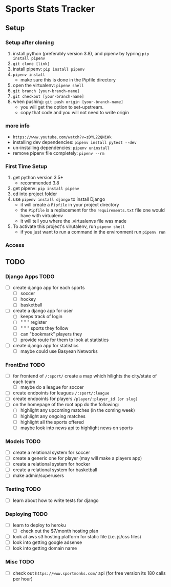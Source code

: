 # Sports Stats Tracker

## Setup

### Setup after cloning

1. install python (preferably version 3.8), and pipenv by typring `pip install pipenv`
2. `git clone [link]`
3. install pipenv: `pip install pipenv`
4. `pipenv install`
   - make sure this is done in the Pipfile directory
5. open the virtualenv: `pipenv shell`
6. `git branch [your-branch-name]`
7. `git checkout [your-branch-name]`
8. when pushing: `git push origin [your-branch-name]`
   - you will get the option to set-upstream.
   - copy that code and you will not need to write origin

### more info

- `https://www.youtube.com/watch?v=zDYL22QNiWk`
- installing dev dependencies: `pipenv install pytest --dev`
- un-installing dependencies: `pipenv uninstall`
- remove pipenv file completely: `pipenv --rm`

### First Time Setup

1. get python version 3.5+
   - recommended 3.8
2. get pipenv: `pip install pipenv`
3. cd into project folder
4. use `pipenv install django` to install Django
   - it will create a `Pipfile` in your project directory
   - the `Pipfile` is a replacement for the `requirements.txt` file one would have with virtualenv
   - it will tell you where the .virtualenvs file was made
5. To activate this project's virutalenv, run `pipenv shell`
   - if you just want to run a command in the environment run `pipenv run`

### Access

## TODO

### Django Apps TODO

- [ ] create django app for each sports
  - [ ] soccer
  - [ ] hockey
  - [ ] basketball
- [ ] create a django app for user
  - [ ] keeps track of login
  - [ ] " " " register
  - [ ] " " " sports they follow
  - [ ] can "bookmark" players they
  - [ ] provide route for them to look at statistics
- [ ] create django app for statistics
  - [ ] maybe could use Basyean Networks

### FrontEnd TODO

- [ ] for frontend of `/:sport/` create a map which hilights the city/state of each team
  - [ ] maybe do a league for soccer
- [ ] create endpoints for leagues `/:sport/:league`
- [ ] create endpoints for players `/player/:player_id (or slug)`
- [ ] on the homepage of the root app do the following:
  - [ ] highlight any upcoming matches (in the coming week)
  - [ ] highlight any ongoing matches
  - [ ] highlight all the sports offered
  - [ ] maybe look into news api to highlight news on sports

### Models TODO

- [ ] create a relational system for soccer
- [ ] create a generic one for player (may will make a players app)
- [ ] create a relational system for hocker
- [ ] create a relational system for basketball
- [ ] make admin/superusers

### Testing TODO

- [ ] learn about how to write tests for django

### Deploying TODO

- [ ] learn to deploy to heroku
  - [ ] check out the \$7/month hosting plan
- [ ] look at aws s3 hosting platform for static file (i.e. js/css files)
- [ ] look into getting google adsense
- [ ] look into getting domain name

### Misc TODO

- [ ] check out `https://www.sportmonks.com/` api (for free version its 180 calls per hour)
